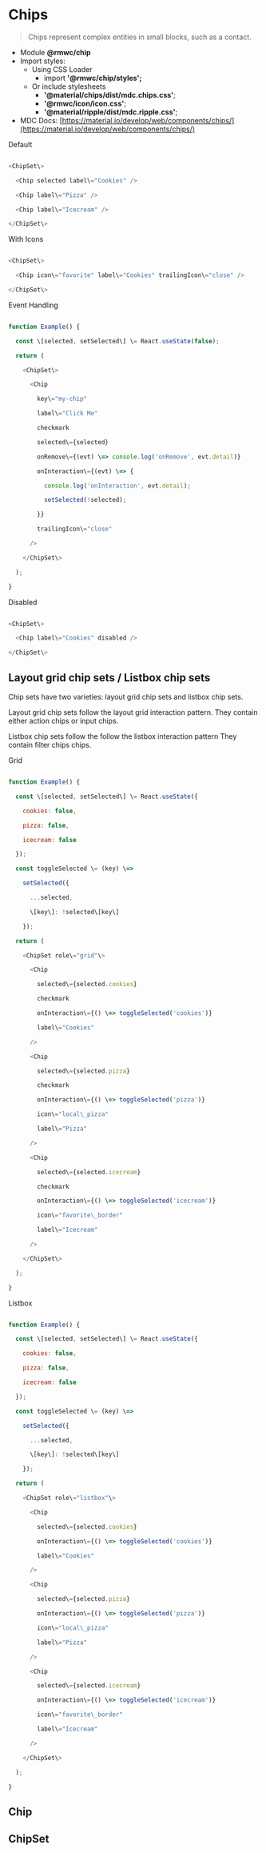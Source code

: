 # Chips

> Chips represent complex entities in small blocks, such as a contact.

-   Module __@rmwc/chip__
-   Import styles:
    -   Using CSS Loader
        -   import __'@rmwc/chip/styles';__
    -   Or include stylesheets
        -   __'@material/chips/dist/mdc.chips.css'__;
        -   __'@rmwc/icon/icon.css'__;
        -   __'@material/ripple/dist/mdc.ripple.css'__;
-   MDC Docs: [https://material.io/develop/web/components/chips/](https://material.io/develop/web/components/chips/)

Default

```js

<ChipSet\>

  <Chip selected label\="Cookies" />

  <Chip label\="Pizza" />

  <Chip label\="Icecream" />

</ChipSet\>


```

With Icons

```js

<ChipSet\>

  <Chip icon\="favorite" label\="Cookies" trailingIcon\="close" />

</ChipSet\>


```

Event Handling

```js

function Example() {

  const \[selected, setSelected\] \= React.useState(false);

  return (

    <ChipSet\>

      <Chip

        key\="my-chip"

        label\="Click Me"

        checkmark

        selected\={selected}

        onRemove\={(evt) \=> console.log('onRemove', evt.detail)}

        onInteraction\={(evt) \=> {

          console.log('onInteraction', evt.detail);

          setSelected(!selected);

        }}

        trailingIcon\="close"

      />

    </ChipSet\>

  );

}


```

Disabled

```js

<ChipSet\>

  <Chip label\="Cookies" disabled />

</ChipSet\>


```

## Layout grid chip sets / Listbox chip sets

Chip sets have two varieties: layout grid chip sets and listbox chip sets.

Layout grid chip sets follow the layout grid interaction pattern. They contain either action chips or input chips.

Listbox chip sets follow the follow the listbox interaction pattern They contain filter chips chips.

Grid

```js

function Example() {

  const \[selected, setSelected\] \= React.useState({

    cookies: false,

    pizza: false,

    icecream: false

  });

  const toggleSelected \= (key) \=>

    setSelected({

      ...selected,

      \[key\]: !selected\[key\]

    });

  return (

    <ChipSet role\="grid"\>

      <Chip

        selected\={selected.cookies}

        checkmark

        onInteraction\={() \=> toggleSelected('cookies')}

        label\="Cookies"

      />

      <Chip

        selected\={selected.pizza}

        checkmark

        onInteraction\={() \=> toggleSelected('pizza')}

        icon\="local\_pizza"

        label\="Pizza"

      />

      <Chip

        selected\={selected.icecream}

        checkmark

        onInteraction\={() \=> toggleSelected('icecream')}

        icon\="favorite\_border"

        label\="Icecream"

      />

    </ChipSet\>

  );

}


```

Listbox

```js

function Example() {

  const \[selected, setSelected\] \= React.useState({

    cookies: false,

    pizza: false,

    icecream: false

  });

  const toggleSelected \= (key) \=>

    setSelected({

      ...selected,

      \[key\]: !selected\[key\]

    });

  return (

    <ChipSet role\="listbox"\>

      <Chip

        selected\={selected.cookies}

        onInteraction\={() \=> toggleSelected('cookies')}

        label\="Cookies"

      />

      <Chip

        selected\={selected.pizza}

        onInteraction\={() \=> toggleSelected('pizza')}

        icon\="local\_pizza"

        label\="Pizza"

      />

      <Chip

        selected\={selected.icecream}

        onInteraction\={() \=> toggleSelected('icecream')}

        icon\="favorite\_border"

        label\="Icecream"

      />

    </ChipSet\>

  );

}


```

## Chip

## ChipSet